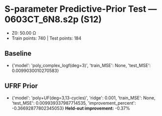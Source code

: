 # S-parameter Predictive-Prior Test — 0603CT_6N8.s2p (S12)
- Z0: 50.00 Ω
- Train points: 740  |  Test points: 184

## Baseline
- {'model': 'poly_complex_logf(deg=3)', 'train_MSE': None, 'test_MSE': 0.0099030010270583}

## UFRF Prior
- {'model': 'poly+UF(deg=3,13-cycles)', 'ridge': 0.001, 'train_MSE': None, 'test_MSE': 0.009939337987714535, 'improvement_percent': -0.36692877802345053}
**Held-out improvement:** -0.37%